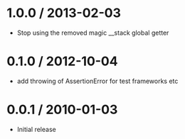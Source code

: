 
1.0.0 / 2013-02-03 
====

  * Stop using the removed magic __stack global getter

0.1.0 / 2012-10-04 
====

  * add throwing of AssertionError for test frameworks etc

0.0.1 / 2010-01-03
====

  * Initial release
